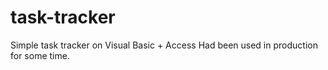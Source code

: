 # task-tracker
Simple task tracker on Visual Basic + Access 
Had been used in production for some time.
